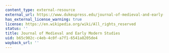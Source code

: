 ```yaml
---
content_type: external-resource
external_url: https://www.dukeupress.edu/journal-of-medieval-and-early-modern-studies
has_external_license_warning: true
license: https://en.wikipedia.org/wiki/All_rights_reserved
status: ''
title: Journal of Medieval and Early Modern Studies
uid: b65c902c-c4eb-4c0f-a7f1-6541a8205de4
wayback_url: ''
---
```

